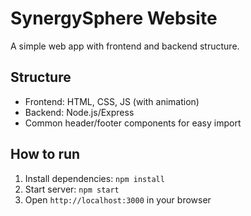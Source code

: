 # SynergySphere Website

A simple web app with frontend and backend structure.

## Structure
- Frontend: HTML, CSS, JS (with animation)
- Backend: Node.js/Express
- Common header/footer components for easy import

## How to run
1. Install dependencies: `npm install`
2. Start server: `npm start`
3. Open `http://localhost:3000` in your browser
